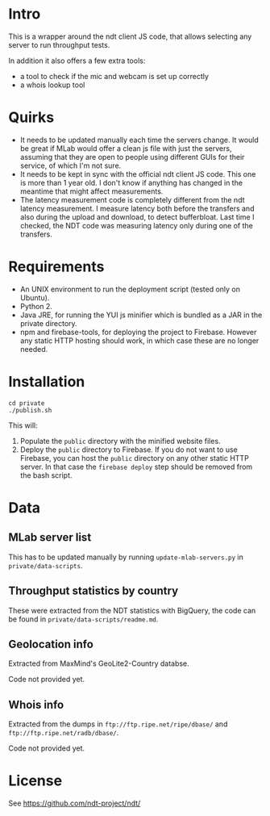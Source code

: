 # Intro

This is a wrapper around the ndt client JS code, that allows selecting any server to run throughput tests.

In addition it also offers a few extra tools:
* a tool to check if the mic and webcam is set up correctly
* a whois lookup tool

# Quirks

* It needs to be updated manually each time the servers change. It
would be great if MLab would offer a clean js file with just the
servers, assuming that they are open to people using different GUIs
for their service, of which I'm not sure.
* It needs to be kept in sync with the official ndt client JS code.
This one is more than 1 year old. I don't know if anything has changed
in the meantime that might affect measurements.
* The latency measurement code is completely different from the ndt
latency measurement. I measure latency both before the transfers and
also during the upload and download, to detect bufferbloat. Last time
I checked, the NDT code was measuring latency only during one of the
transfers.

# Requirements

* An UNIX environment to run the deployment script (tested only on Ubuntu).
* Python 2.
* Java JRE, for running the YUI js minifier which is bundled as a JAR in the private directory.
* npm and firebase-tools, for deploying the project to Firebase. However any static HTTP hosting should work,
  in which case these are no longer needed.

# Installation

```
cd private
./publish.sh
```

This will:

1. Populate the `public` directory with the minified website files.
2. Deploy the `public` directory to Firebase. If you do not want to use Firebase, you can host the `public`
   directory on any other static HTTP server. In that case the `firebase deploy` step should be removed from the bash script.

# Data

## MLab server list

This has to be updated manually by running `update-mlab-servers.py` in `private/data-scripts`.

## Throughput statistics by country

These were extracted from the NDT statistics with BigQuery, the code can be found in `private/data-scripts/readme.md`.

## Geolocation info

Extracted from MaxMind's GeoLite2-Country databse.

Code not provided yet.

## Whois info

Extracted from the dumps in `ftp://ftp.ripe.net/ripe/dbase/` and `ftp://ftp.ripe.net/radb/dbase/`.

Code not provided yet.

# License

See https://github.com/ndt-project/ndt/
